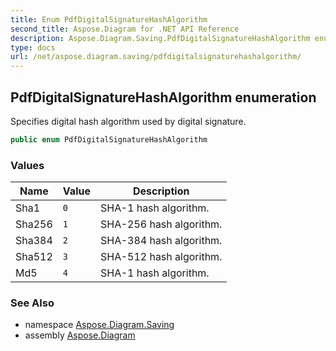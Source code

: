 ```yaml
---
title: Enum PdfDigitalSignatureHashAlgorithm
second_title: Aspose.Diagram for .NET API Reference
description: Aspose.Diagram.Saving.PdfDigitalSignatureHashAlgorithm enum. Specifies digital hash algorithm used by digital signature
type: docs
url: /net/aspose.diagram.saving/pdfdigitalsignaturehashalgorithm/
---
```

## PdfDigitalSignatureHashAlgorithm enumeration

Specifies digital hash algorithm used by digital signature.

```csharp
public enum PdfDigitalSignatureHashAlgorithm
```

### Values

| Name | Value | Description |
| --- | --- | --- |
| Sha1 | `0` | SHA-1 hash algorithm. |
| Sha256 | `1` | SHA-256 hash algorithm. |
| Sha384 | `2` | SHA-384 hash algorithm. |
| Sha512 | `3` | SHA-512 hash algorithm. |
| Md5 | `4` | SHA-1 hash algorithm. |

### See Also

* namespace [Aspose.Diagram.Saving](../../aspose.diagram.saving/)
* assembly [Aspose.Diagram](../../)



